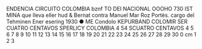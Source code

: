 ENDENCIA
CIRCUITO
COLOMBIA
bznf
TO DEI
NACIONAL
ОООНО 730
IST MINA
que lleva eller hud & Bernat
contra Manuel Mar Roz
Portès.
cargo del
Tehminen Ener
esering
1930
●
ME
Condolo
KEPURBAND
COLOMIR
SER
CUATRO CENTAVOS
SPERLICY
COLOMBIA
4
54
SCUATRO CENTAVOS
4 5 6 7 8 9 10 11 12 13 14 15 16 17 18 19 20 21 22 23 24 25 26 27 28 29 30
0 cm 1 2 3